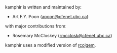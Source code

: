 kamphir is written and maintained by:
* Art F.Y. Poon (apoon@cfenet.ubc.ca)

with major contributions from:
* Rosemary McCloskey (rmcclosk@cfenet.ubc.ca)

kamphir uses a modified version of [rcolgem](https://r-forge.r-project.org/scm/viewvc.php/?root=colgem).
